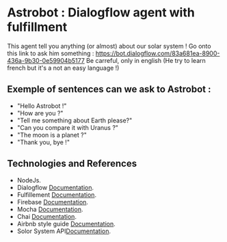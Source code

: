# Astrobot : Dialogflow agent with fulfillment

This agent tell you anything (or almost) about our solar system !
Go onto this link to ask him something : https://bot.dialogflow.com/83a681ea-8900-436a-9b30-0e59904b5177
Be carreful, only in english (He try to learn french but it's a not an easy language !)

## Exemple of sentences can we ask to Astrobot :
+ "Hello Astrobot !"
+ "How are you ?"
+ "Tell me something about Earth please?"
+ "Can you compare it with Uranus ?" 
+ "The moon is a planet ?"
+ "Thank you, bye !"

## Technologies and References
+ NodeJs.
+ Dialogflow [Documentation](https://docs.dialogflow.com).
+ Fulfillement [Documentation](https://cloud.google.com/dialogflow/docs/fulfillment-overview).
+ Firebase [Documentation](https://firebase.google.com/docs/functions/get-started).
+ Mocha [Documentation](https://mochajs.org/).
+ Chai [Documentation](https://www.chaijs.com/).
+ Airbnb style guide [Documentation](https://github.com/airbnb/javascript).
+ Solor System API[Documentation](https://api.le-systeme-solaire.net/en/).


